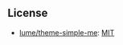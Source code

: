 ## License

- [lume/theme-simple-me](https://github.com/lumeland/theme-simple-me):
  [MIT](https://github.com/lumeland/theme-simple-me/blob/main/LICENSE)
